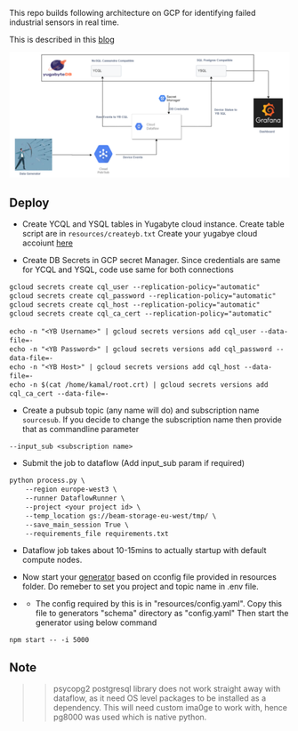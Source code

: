 This repo builds following architecture on GCP for identifying failed industrial sensors in real time.

This is described in this [blog](https://www.kamalsblog.com/2022/01/failed-sensor-identification-gcp-dataflow-yugabyte-grafana.html)

![Architecture](resources/SensorGCP.png)

## Deploy

* Create YCQL and YSQL tables in Yugabyte cloud instance. Create table script are in `resources/createyb.txt`  Create your yugabye cloud accoiunt [here](https://cloud.yugabyte.com/)

* Create DB Secrets in GCP secret Manager. Since credentials are same for YCQL and YSQL, code use same for both connections

```
gcloud secrets create cql_user --replication-policy="automatic"
gcloud secrets create cql_password --replication-policy="automatic"
gcloud secrets create cql_host --replication-policy="automatic"
gcloud secrets create cql_ca_cert --replication-policy="automatic"

echo -n "<YB Username>" | gcloud secrets versions add cql_user --data-file=-
echo -n "<YB Password>" | gcloud secrets versions add cql_password --data-file=-
echo -n "<YB Host>" | gcloud secrets versions add cql_host --data-file=-
echo -n $(cat /home/kamal/root.crt) | gcloud secrets versions add cql_ca_cert --data-file=-

```

* Create a pubsub topic (any name will do) and subscription name `sourcesub`. If you decide to change the subscription name 
then provide that as commandline parameter
```
--input_sub <subscription name>
```

* Submit the job to dataflow (Add input_sub param if required)
```
python process.py \
    --region europe-west3 \
    --runner DataflowRunner \
    --project <your project id> \
    --temp_location gs://beam-storage-eu-west/tmp/ \
    --save_main_session True \
    --requirements_file requirements.txt
```

* Dataflow job takes about 10-15mins to actually startup with default compute nodes.

* Now start your [generator](https://github.com/skamalj/datagenerator) based on cconfig file provided in resources folder.
Do remeber to set you project and topic name in .env file.
* * The config required by this is in "resources/config.yaml". Copy this file to generators "schema" directory as "config.yaml" Then start the generator using below command
```
npm start -- -i 5000
```

## Note
>> psycopg2 postgresql library does not work straight away with dataflow, as it need OS level packages to be installed as a dependency. This will need custom ima0ge to work with, hence pg8000 was used which is native python. 